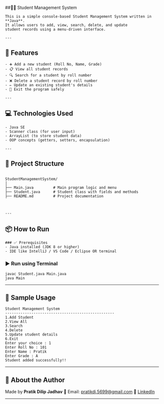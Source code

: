 ##🧑‍🎓 Student Management System
```
This is a simple console-based Student Management System written in **Java**.
It allows users to add, view, search, delete, and update
student records using a menu-driven interface.

---
````
## 🚀 Features
```
- ➕ Add a new student (Roll No, Name, Grade)
- 📋 View all student records
- 🔍 Search for a student by roll number
- ❌ Delete a student record by roll number
- ✏️ Update an existing student's details
- 🚪 Exit the program safely

---
````

## 💻 Technologies Used
```
- Java SE
- Scanner class (for user input)
- ArrayList (to store student data)
- OOP concepts (getters, setters, encapsulation)

---
````
## 📂 Project Structure

```

StudentManagementSystem/
│
├── Main.java         # Main program logic and menu
├── Student.java      # Student class with fields and methods
├── README.md         # Project documentation



---
````
## 📦 How to Run
```
### ✅ Prerequisites
- Java installed (JDK 8 or higher)
- IDE like IntelliJ / VS Code / Eclipse OR terminal
````
### ▶️ Run using Terminal

```
javac Student.java Main.java
java Main
````

---

## 🧪 Sample Usage

```
Student Management System
--------------------------------------------------
1.Add Student
2.View All
3.Search
4.Delete
5.Update student details
6.Exit
Enter your choice : 1
Enter Roll No : 101
Enter Name : Pratik
Enter Grade : A
Student added successfully!!
```

---

## 🙋 About the Author

Made by **Pratik Dilip Jadhav**
📧 Email: [pratikdj.5699@gmail.com](mailto:pratikdj.5699@gmail.com)
🔗 [LinkedIn](https://linkedin.com/in/jadhavpratikd)

---
